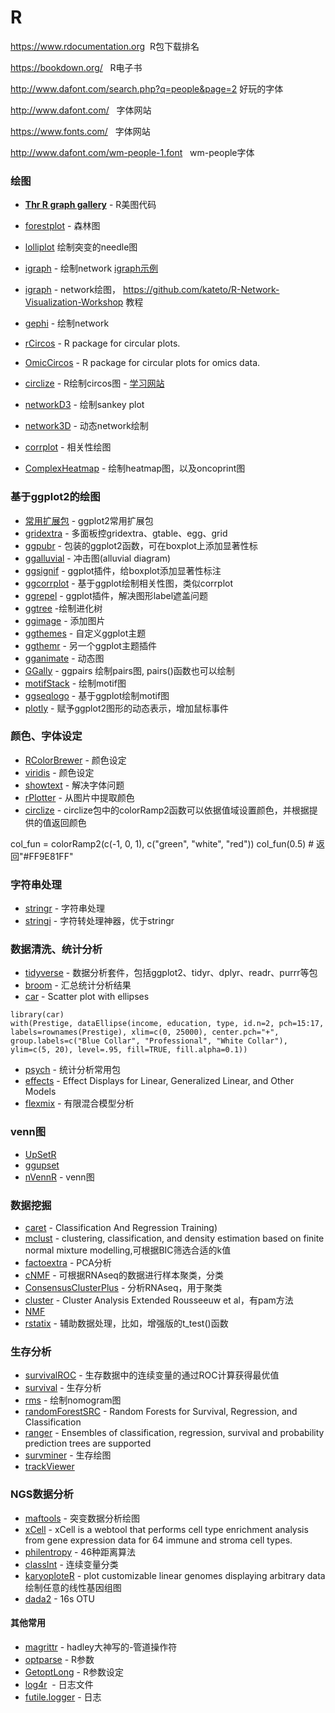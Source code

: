 # R

https://www.rdocumentation.org  R包下载排名

https://bookdown.org/   R电子书

http://www.dafont.com/search.php?q=people&page=2 好玩的字体

http://www.dafont.com/   字体网站

https://www.fonts.com/   字体网站

http://www.dafont.com/wm-people-1.font    wm-people字体



### 绘图

* [**Thr R graph gallery**](http://www.r-graph-gallery.com/all-graphs/) - R美图代码
* [forestplot](https://cran.r-project.org/web/packages/forestplot/vignettes/forestplot.html) - 森林图

* [lolliplot](https://www.bioconductor.org/packages/release/bioc/vignettes/trackViewer/inst/doc/trackViewer.html#lolliplot) 绘制突变的needle图
* [igraph](http://igraph.org/r/) - 绘制network [igraph示例](http://kateto.net/networks-r-igraph)
* [igraph](http://igraph.org/r/) - network绘图， https://github.com/kateto/R-Network-Visualization-Workshop 教程
* [gephi](https://gephi.org/) - 绘制network
* [rCircos](https://cran.r-project.org/web/packages/RCircos/index.html) - R package for circular plots.
* [OmicCircos](http://www.bioconductor.org/packages/release/bioc/html/OmicCircos.html) -  R package for circular plots for omics data.
* [circlize](http://zuguang.de/circlize_book/book/) - R绘制circos图 -  [学习网站](http://zuguang.de/circlize_book/book/)
* [networkD3](https://cran.r-project.org/web/packages/networkD3/) - 绘制sankey plot
* [network3D](https://christophergandrud.github.io/networkD3/) - 动态network绘制
* [corrplot](https://cran.r-project.org/web/packages/corrplot/vignettes/corrplot-intro.html) - 相关性绘图       
* [ComplexHeatmap](https://jokergoo.github.io/ComplexHeatmap-reference/book/) - 绘制heatmap图，以及oncoprint图

### 基于ggplot2的绘图

* [常用扩展包](http://www.ggplot2-exts.org/gallery/) - ggplot2常用扩展包
* [gridextra](https://github.com/baptiste/gridextra/wiki/arranging-ggplot) - 多面板控gridextra、gtable、egg、grid
* [ggpubr](http://www.sthda.com/english/rpkgs/ggpubr/) - 包装的ggplot2函数，可在boxplot上添加显著性标
* [ggalluvial](https://github.com/corybrunson/ggalluvial) - 冲击图(alluvial diagram)
* [ggsignif](https://github.com/const-ae/ggsignif) - ggplot插件，给boxplot添加显著性标注
* [ggcorrplot](https://github.com/kassambara/ggcorrplot) - 基于ggplot绘制相关性图，类似corrplot
* [ggrepel](https://github.com/slowkow/ggrepel) - ggplot插件，解决图形label遮盖问题
* [ggtree](http://www.bioconductor.org/packages/release/bioc/html/ggtree.html) -绘制进化树
* [ggimage](https://github.com/GuangchuangYu/ggimage) - 添加图片
* [ggthemes](https://github.com/jrnold/ggthemes) - 自定义ggplot主题
* [ggthemr](https://github.com/cttobin/ggthemr) - 另一个ggplot主题插件
* [gganimate](https://github.com/dgrtwo/gganimate) - 动态图
* [GGally](https://ggobi.github.io/ggally/#ggally) - ggpairs 绘制pairs图, pairs()函数也可以绘制
* [motifStack](http://bioconductor.org/packages/release/bioc/vignettes/motifStack/inst/doc/motifStack_HTML.html) - 绘制motif图
* [ggseqlogo](https://omarwagih.github.io/ggseqlogo/) - 基于ggplot绘制motif图
* [plotly](https://plot.ly/ggplot2/) - 赋予ggplot2图形的动态表示，增加鼠标事件

### 颜色、字体设定

* [RColorBrewer](https://cran.r-project.org/web/packages/RColorBrewer/index.html) - 颜色设定
* [viridis](https://github.com/sjmgarnier/viridis) - 颜色设定
* [showtext](https://cran.r-project.org/web/packages/showtext/vignettes/introduction.html) - 解决字体问题
* [rPlotter](https://github.com/woobe/rPlotter) - 从图片中提取颜色
* [circlize](https://jokergoo.github.io/circlize_book/book/) - circlize包中的colorRamp2函数可以依据值域设置颜色，并根据提供的值返回颜色

>
  col_fun = colorRamp2(c(-1, 0, 1), c("green", "white", "red"))
  col_fun(0.5) # 返回"#FF9E81FF"

### 字符串处理

* [stringr](https://cran.r-project.org/web/packages/stringr/vignettes/stringr.html) - 字符串处理   
* [stringi](http://www.gagolewski.com/software/stringi/) - 字符转处理神器，优于stringr

### 数据清洗、统计分析

* [tidyverse](https://www.tidyverse.org/) - 数据分析套件，包括ggplot2、tidyr、dplyr、readr、purrr等包
* [broom](https://github.com/tidyverse/broom) - 汇总统计分析结果
* [car](https://cran.r-project.org/web/packages/car/index.html) - Scatter plot with ellipses
>   
    library(car) 
    with(Prestige, dataEllipse(income, education, type, id.n=2, pch=15:17,
    labels=rownames(Prestige), xlim=c(0, 25000), center.pch="+",
    group.labels=c("Blue Collar", "Professional", "White Collar"),
    ylim=c(5, 20), level=.95, fill=TRUE, fill.alpha=0.1))
* [psych](http://personality-project.org/r/psych/) - 统计分析常用包
* [effects](https://cran.r-project.org/web/packages/effects/index.html) - Effect Displays for Linear, Generalized Linear, and Other Models
* [flexmix](https://cran.r-project.org/web/packages/flexmix/index.html) - 有限混合模型分析

### venn图

* [UpSetR](https://cran.r-project.org/web/packages/UpSetR/vignettes/basic.usage.html)
* [ggupset](https://github.com/const-ae/ggupset)
* [nVennR](https://cran.r-project.org/web/packages/nVennR/vignettes/nVennR.html) - venn图

### 数据挖掘

* [caret](https://github.com/topepo/caret) - Classification And Regression Training)
* [mclust](https://cran.r-project.org/web/packages/mclust/vignettes/mclust.html) - clustering, classification, and density estimation based on finite normal mixture modelling,可根据BIC筛选合适的k值
* [factoextra](http://www.sthda.com/english/wiki/factoextra-r-package-easy-multivariate-data-analyses-and-elegant-visualization) - PCA分析
* [cNMF](https://www.bioconductor.org/packages/devel/bioc/vignettes/CancerSubtypes/inst/doc/CancerSubtypes-vignette.html) - 可根据RNAseq的数据进行样本聚类，分类
* [ConsensusClusterPlus](http://www.bioconductor.org/packages/release/bioc/html/ConsensusClusterPlus.html) - 分析RNAseq，用于聚类
* [cluster](https://cran.r-project.org/web/packages/cluster/index.html) - Cluster Analysis Extended Rousseeuw et al，有pam方法
* [NMF](https://cran.r-project.org/web/packages/NMF/index.html)
* [rstatix](https://rpkgs.datanovia.com/rstatix/index.html) - 辅助数据处理，比如，增强版的t_test()函数

### 生存分析

* [survivalROC](https://cran.r-project.org/web/packages/survivalROC/index.html) - 生存数据中的连续变量的通过ROC计算获得最优值
* [survival](https://cran.r-project.org/web/packages/survival/index.html) - 生存分析
* [rms](https://cran.r-project.org/web/packages/rms/index.html) - 绘制nomogram图
* [randomForestSRC](https://kogalur.github.io/randomForestSRC/theory.html) - Random Forests for Survival, Regression, and Classification
* [ranger](https://cran.r-project.org/web/packages/ranger/index.html) - Ensembles of classification, regression, survival and probability prediction trees are supported
* [survminer](https://cran.r-project.org/web/packages/survminer/index.html) - 生存绘图
* [trackViewer](https://bioconductor.org/packages/release/bioc/html/trackViewer.html)


### NGS数据分析

* [maftools](http://bioconductor.org/packages/release/bioc/vignettes/maftools/inst/doc/maftools.html) - 突变数据分析绘图
* [xCell](https://github.com/dviraran/xCell) - xCell is a webtool that performs cell type enrichment analysis from gene expression data for 64 immune and stroma cell types.
* [philentropy](https://github.com/HajkD/philentropy) - 46种距离算法
* [classInt](https://cran.r-project.org/web/packages/classInt/) - 连续变量分类
* [karyoploteR](https://bernatgel.github.io/karyoploter_tutorial/) - plot customizable linear genomes displaying arbitrary data 绘制任意的线性基因组图
* [dada2](http://www.bioconductor.org/packages/release/bioc/vignettes/dada2/inst/doc/dada2-intro.html) - 16s OTU

#### 其他常用

* [magrittr](https://github.com/tidyverse/magrittr) - hadley大神写的-管道操作符
* [optparse](https://github.com/trevorld/r-optparse) - R参数
* [GetoptLong](https://github.com/jokergoo/GetoptLong) - R参数设定
* [log4r](https://github.com/johnmyleswhite/log4r)  - 日志文件
* [futile.logger](https://github.com/zatonovo/futile.logger) - 日志
